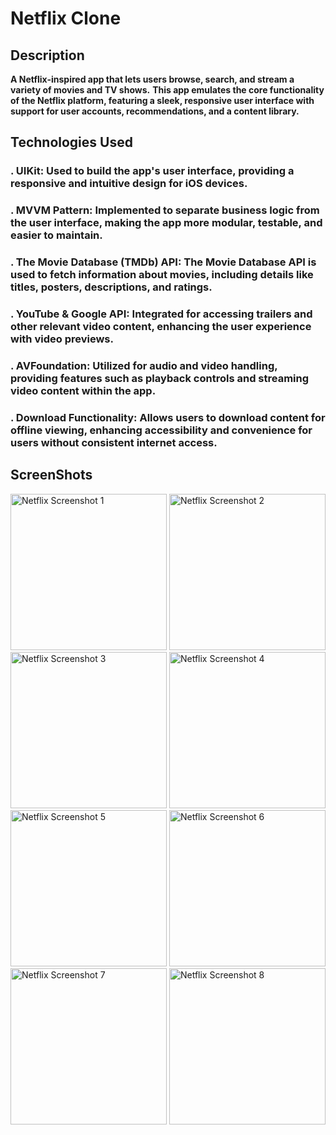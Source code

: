 # Netflix Clone

## Description 
**A Netflix-inspired app that lets users browse, search, and stream a variety of movies and TV shows.** 
**This app emulates the core functionality of the Netflix platform, featuring a sleek, responsive user interface with support for user accounts, recommendations, and a content library.**

## Technologies Used

### . UIKit: Used to build the app's user interface, providing a responsive and intuitive design for iOS devices.
### . MVVM Pattern: Implemented to separate business logic from the user interface, making the app more modular, testable, and easier to maintain.
### . The Movie Database (TMDb) API: The Movie Database API is used to fetch information about movies, including details like titles, posters, descriptions, and ratings.
### . YouTube & Google API: Integrated for accessing trailers and other relevant video content, enhancing the user experience with video previews.
### . AVFoundation: Utilized for audio and video handling, providing features such as playback controls and streaming video content within the app.
### . Download Functionality: Allows users to download content for offline viewing, enhancing accessibility and convenience for users without consistent internet access.

## ScreenShots
<p float="left">
  <img src="https://github.com/user-attachments/assets/a22c81a9-9acb-4f07-8c93-41788bed9cfe" alt="Netflix Screenshot 1" width="250"/>
  <img src="https://github.com/user-attachments/assets/1656e9de-ee51-4942-a30e-c5b64add0f9b" alt="Netflix Screenshot 2" width="250"/>
  <img src="https://github.com/user-attachments/assets/13a7fbd7-d93a-4712-8b95-ba5e9ef6d3c7" alt="Netflix Screenshot 3" width="250"/>
  <img src="https://github.com/user-attachments/assets/5a16fc8d-5f54-4c19-a4db-6f4b79e43202" alt="Netflix Screenshot 4" width="250"/>
  <img src="https://github.com/user-attachments/assets/69e1ffa0-5e25-4847-a7f2-0c31e529a525" alt="Netflix Screenshot 5" width="250"/>
  <img src="https://github.com/user-attachments/assets/dabc91fb-85ab-4701-aa71-e111a1792d18" alt="Netflix Screenshot 6" width="250"/>
  <img src="https://github.com/user-attachments/assets/9acd1af2-360c-4a1c-8b81-28bc04495c29" alt="Netflix Screenshot 7" width="250"/>
  <img src="https://github.com/user-attachments/assets/d2df37ae-9159-4a51-9306-c93d1f3f1ee8" alt="Netflix Screenshot 8" width="250"/>
</p>


